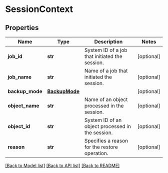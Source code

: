 # SessionContext

## Properties
Name | Type | Description | Notes
------------ | ------------- | ------------- | -------------
**job_id** | **str** | System ID of a job that initiated the session. | [optional] 
**job_name** | **str** | Name of a job that initiated the session. | [optional] 
**backup_mode** | [**BackupMode**](BackupMode.md) |  | [optional] 
**object_name** | **str** | Name of an object processed in the session. | [optional] 
**object_id** | **str** | System ID of an object processed in the session. | [optional] 
**reason** | **str** | Specifies a reason for the restore operation. | [optional] 

[[Back to Model list]](../README.md#documentation-for-models) [[Back to API list]](../README.md#documentation-for-api-endpoints) [[Back to README]](../README.md)


